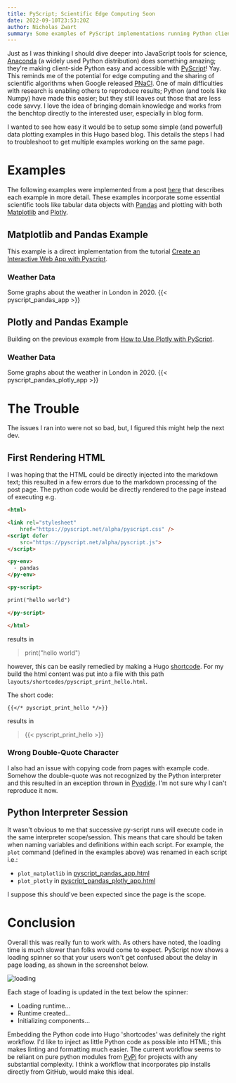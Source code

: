 ```yaml
---
title: PyScript; Scientific Edge Computing Soon
date: 2022-09-10T23:53:20Z
author: Nicholas Zwart
summary: Some examples of PyScript implementations running Python client-side.
---
```


Just as I was thinking I should dive deeper into JavaScript tools for science,
[Anaconda](https://www.anaconda.com) (a widely used Python distribution) does
something amazing; they're making client-side Python easy and accessible with
[PyScript](https://pyscript.net)! Yay.  This reminds me of the potential for
edge computing and the sharing of scientific algorithms when Google released
[PNaCl](https://en.wikipedia.org/wiki/Google_Native_Client).  One of main
difficulties with research is enabling others to reproduce results; Python
(and tools like Numpy) have made this easier; but they still leaves out those
that are less code savvy.  I love the idea of bringing domain knowledge and
works from the benchtop directly to the interested user, especially in blog
form.

I wanted to see how easy it would be to setup some simple (and powerful) data
plotting examples in this Hugo based blog.  This details the steps I had to
troubleshoot to get multiple examples working on the same page.


# Examples
The following examples were implemented from a post
[here](https://towardsdatascience.com/create-an-interactive-web-app-with-pyscript-and-pandas-3918ad2dada1)
that describes each example in more detail.
These examples incorporate some essential scientific tools like tabular data
objects with [Pandas](https://pandas.pydata.org) and plotting with both
[Matplotlib](https://matplotlib.org) and [Plotly](https://plotly.com).

## Matplotlib and Pandas Example
This example is a direct implementation from the tutorial
[Create an Interactive Web App with Pyscript](https://towardsdatascience.com/create-an-interactive-web-app-with-pyscript-and-pandas-3918ad2dada1).

### Weather Data
Some graphs about the weather in London in 2020.
{{< pyscript_pandas_app >}}

## Plotly and Pandas Example
Building on the previous example from [How to Use Plotly with PyScript](https://medium.com/technofile/how-to-use-ploty-with-pyscript-578d3b287293).

### Weather Data
Some graphs about the weather in London in 2020.
{{< pyscript_pandas_plotly_app >}}

# The Trouble
The issues I ran into were not so bad, but, I figured this might help the next
dev.

## First Rendering HTML
I was hoping that the HTML could be directly injected into the markdown text;
this resulted in a few errors due to the markdown processing of the post page.
The python code would be directly rendered to the page instead of executing
e.g.

```html
<html>

<link rel="stylesheet"
	href="https://pyscript.net/alpha/pyscript.css" />
<script defer
	src="https://pyscript.net/alpha/pyscript.js">
</script>

<py-env>
  - pandas
</py-env>

<py-script>

print("hello world")

</py-script>

</html>
```

results in

> print("hello world")

however, this can be easily remedied by making a Hugo
[shortcode](https://gohugo.io/content-management/shortcodes/). For my build
the html content was put into a file with this path
`layouts/shortcodes/pyscript_print_hello.html`.

The short code:

```
{{</* pyscript_print_hello */>}}
```

results in

> {{< pyscript_print_hello >}}

### Wrong Double-Quote Character
I also had an issue with copying code from pages with example code.  Somehow
the double-quote was not recognized by the Python interpreter and this resulted
in an exception thrown in [Pyodide](https://pyodide.org/en/stable/). I'm not
sure why I can't reproduce it now.

## Python Interpreter Session
It wasn't obvious to me that successive py-script runs will execute code in the
same interpreter scope/session. This means that care should be taken when naming
variables and definitions within each script.  For example, the `plot` command
(defined in the examples above) was renamed in each script i.e.:

* `plot_matplotlib` in [pyscript_pandas_app.html](https://github.com/nckz/nckz.github.io/blob/hugo/layouts/shortcodes/pyscript_pandas_app.html)
* `plot_plotly` in [pyscript_pandas_plotly_app.html](https://github.com/nckz/nckz.github.io/blob/hugo/layouts/shortcodes/pyscript_pandas_plotly_app.html)

I suppose this should've been expected since the page is the scope.

# Conclusion
Overall this was really fun to work with.  As others have noted, the loading
time is much slower than folks would come to expect.  PyScript now shows a
loading spinner so that your users won't get confused about the delay in page
loading, as shown in the screenshot below.

![loading](/images/pyscript_loading.png)

Each stage of loading is updated in the text below the spinner:
* Loading runtime...
* Runtime created...
* Initializing components...

Embedding the Python code into Hugo 'shortcodes' was definitely the right
workflow. I'd like to inject as little Python code as possible into HTML; this
makes linting and formatting much easier.  The current workflow seems to be
reliant on pure python modules from [PyPi](https://pypi.org) for projects with
any substantial complexity.  I think a workflow that incorporates pip installs
directly from GitHub, would make this ideal.
